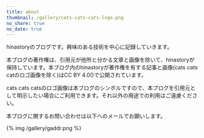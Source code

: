 ```yaml
---
title: about
thumbnail: /gallery/cats-cats-cats-logo.png
no_share: true
no_date: true
---
```


hinastoryのブログです。興味のある技術を中心に記録していきます。

本ブログの著作権は、引用元が他所と分かる文章と画像を除いて、hinastoryが保持しています。本ブログ内のhinastoryが著作権を有する記事と画像(cats cats catのロゴ画像を除く)はCC BY 4.0(<a class="button is-white about" target="_blank" title="Creative Commons" href="https://creativecommons.org/"><i class="fab fa-creative-commons"></i></a><a class="button is-white about" target="_blank" title="Attribution 4.0 International" href="https://creativecommons.org/licenses/by/4.0/"><i class="fab fa-creative-commons-by"></i></a>)で公開されています。

cats cats catsのロゴ画像は本ブログのシンボルですので、本ブログを引用元として明示したい場合にご利用できます。それ以外の用途での利用はご遠慮ください。

本ブログに関するお問い合わせは以下へのメールでお願いします。

{% img /gallery/gaddr.png %}